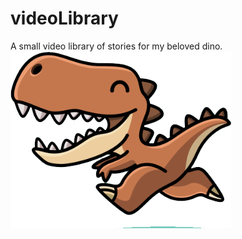 # videoLibrary

A small video library of stories for my beloved dino. 
![Happy dino D](./img/dinoD.PNG)